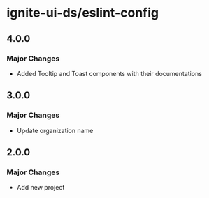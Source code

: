 # ignite-ui-ds/eslint-config

## 4.0.0

### Major Changes

- Added Tooltip and Toast components with their documentations

## 3.0.0

### Major Changes

- Update organization name

## 2.0.0

### Major Changes

- Add new project
